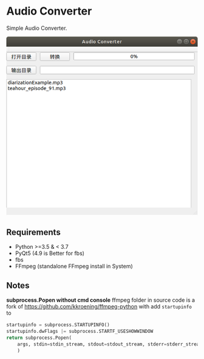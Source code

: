 # Audio Converter
Simple Audio Converter.

![](art/screenshot.png)

## Requirements
- Python >=3.5 & < 3.7
- PyQt5 (4.9 is Better for fbs)
- fbs
- FFmpeg (standalone FFmpeg install in System)

## Notes
**subprocess.Popen without cmd console**
ffmpeg folder in source code is a fork of https://github.com/kkroening/ffmpeg-python with add `startupinfo` to 
```python
startupinfo = subprocess.STARTUPINFO()
startupinfo.dwFlags |= subprocess.STARTF_USESHOWWINDOW
return subprocess.Popen(
    args, stdin=stdin_stream, stdout=stdout_stream, stderr=stderr_stream, startupinfo=startupinfo
    )
```
